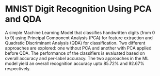 # MNIST Digit Recognition Using PCA and QDA
A simple Machine Learning Model that classifies handwritten digits (from 0 to 9) using Principal Component Analysis (PCA) for feature extraction and Quadratic Discriminant Analysis (QDA) for classification. Two different approaches are explored: one without PCA and another with PCA applied before QDA. The performance of the classifiers is evaluated based on overall accuracy and per-label accuracy. The two approaches in the ML model yield an overall recognition accuracy upto 85.72% and 92.67% respectively.
